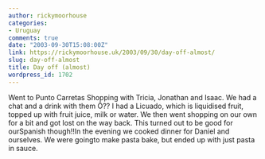 ```yaml
---
author: rickymoorhouse
categories:
- Uruguay
comments: true
date: "2003-09-30T15:08:00Z"
link: https://rickymoorhouse.uk/2003/09/30/day-off-almost/
slug: day-off-almost
title: Day off (almost)
wordpress_id: 1702
---
```


Went to Punto Carretas Shopping with Tricia, Jonathan and Isaac. We had a chat and a drink with them Ô?? I had a Licuado, which is liquidised fruit, topped up with fruit juice, milk or water. We then went shopping on our own for a bit and got lost on the way back. This turned out to be good for ourSpanish though!!In the evening we cooked dinner for Daniel and ourselves. We were goingto make pasta bake, but ended up with just pasta in sauce.
